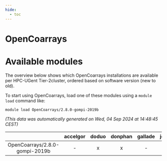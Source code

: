 ```yaml
---
hide:
  - toc
---
```


OpenCoarrays
============

# Available modules


The overview below shows which OpenCoarrays installations are available per HPC-UGent Tier-2cluster, ordered based on software version (new to old).

To start using OpenCoarrays, load one of these modules using a `module load` command like:

```shell
module load OpenCoarrays/2.8.0-gompi-2019b
```

*(This data was automatically generated on Wed, 04 Sep 2024 at 14:48:45 CEST)*  

| |accelgor|doduo|donphan|gallade|joltik|shinx|skitty|
| :---: | :---: | :---: | :---: | :---: | :---: | :---: | :---: |
|OpenCoarrays/2.8.0-gompi-2019b|-|x|x|-|x|-|x|
